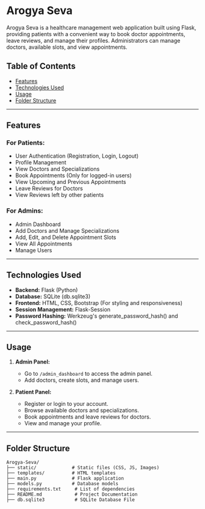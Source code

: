 # Arogya Seva  
Arogya Seva is a healthcare management web application built using Flask, providing patients with a convenient way to book doctor appointments, leave reviews, and manage their profiles. Administrators can manage doctors, available slots, and view appointments.

## Table of Contents  
- [Features](#features)  
- [Technologies Used](#technologies-used)  
- [Usage](#usage)  
- [Folder Structure](#folder-structure)  

---

## Features  
### For Patients:  
- User Authentication (Registration, Login, Logout)  
- Profile Management  
- View Doctors and Specializations  
- Book Appointments (Only for logged-in users)  
- View Upcoming and Previous Appointments  
- Leave Reviews for Doctors  
- View Reviews left by other patients  

### For Admins:  
- Admin Dashboard  
- Add Doctors and Manage Specializations  
- Add, Edit, and Delete Appointment Slots  
- View All Appointments  
- Manage Users  

---

## Technologies Used  
- **Backend:** Flask (Python)  
- **Database:** SQLite (db.sqlite3)  
- **Frontend:** HTML, CSS, Bootstrap (For styling and responsiveness)  
- **Session Management:** Flask-Session  
- **Password Hashing:** Werkzeug's generate_password_hash() and check_password_hash()  

---

## Usage  
1. **Admin Panel:**  
   - Go to `/admin_dashboard` to access the admin panel.  
   - Add doctors, create slots, and manage users.  

2. **Patient Panel:**  
   - Register or login to your account.  
   - Browse available doctors and specializations.  
   - Book appointments and leave reviews for doctors.  
   - View and manage your profile.  

---

## Folder Structure  
```
Arogya-Seva/
├── static/             # Static files (CSS, JS, Images)
├── templates/          # HTML templates
├── main.py             # Flask application
├── models.py           # Database models
├── requirements.txt     # List of dependencies
├── README.md            # Project Documentation
├── db.sqlite3           # SQLite Database File
```
